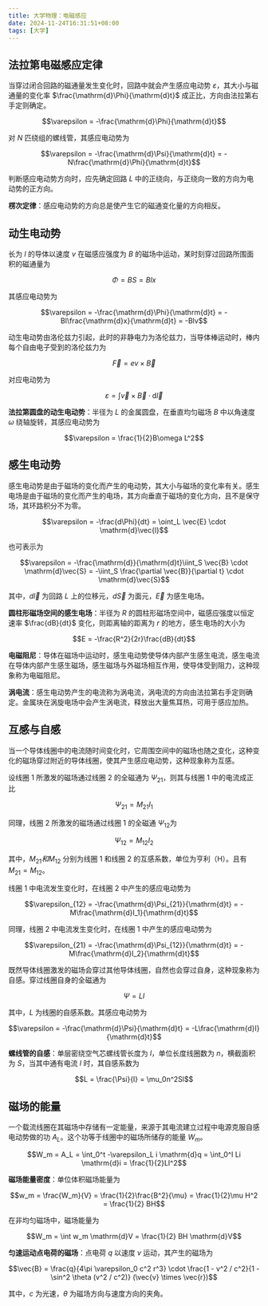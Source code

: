 ```yaml
---
title: 大学物理：电磁感应
date: 2024-11-24T16:31:51+08:00
tags: [大学]
---
```


## 法拉第电磁感应定律

当穿过闭合回路的磁通量发生变化时，回路中就会产生感应电动势 $\varepsilon$，其大小与磁通量的变化率 $\frac{\mathrm{d}\Phi}{\mathrm{d}t}$ 成正比，方向由法拉第右手定则确定。

$$\varepsilon = -\frac{\mathrm{d}\Phi}{\mathrm{d}t}$$

对 $N$ 匹绕组的螺线管，其感应电动势为

$$\varepsilon = -\frac{\mathrm{d}\Psi}{\mathrm{d}t} = -N\frac{\mathrm{d}\Phi}{\mathrm{d}t}$$

判断感应电动势方向时，应先确定回路 $L$ 中的正绕向，与正绕向一致的方向为电动势的正方向。

**楞次定律**：感应电动势的方向总是使产生它的磁通变化量的方向相反。

## 动生电动势

长为 $l$ 的导体以速度 $v$ 在磁感应强度为 $B$ 的磁场中运动，某时刻穿过回路所围面积的磁通量为

$$\Phi = BS = Blx$$

其感应电动势为

$$\varepsilon = -\frac{\mathrm{d}\Phi}{\mathrm{d}t} = -Bl\frac{\mathrm{d}x}{\mathrm{d}t} = -Blv$$

动生电动势由洛伦兹力引起，此时的非静电力为洛伦兹力，当导体棒运动时，棒内每个自由电子受到的洛伦兹力为

$$\vec{F} = ev\times \vec{B}$$

对应电动势为

$$\varepsilon = \int \vec{v} \times \vec{B} \cdot \mathrm{d}\vec{l}$$

**法拉第圆盘的动生电动势**：半径为 $L$ 的金属圆盘，在垂直均匀磁场 $B$ 中以角速度 $\omega$ 绕轴旋转，其感应电动势为

$$\varepsilon = \frac{1}{2}B\omega L^2$$

## 感生电动势

感生电动势是由于磁场的变化而产生的电动势，其大小与磁场的变化率有关。感生电场是由于磁场的变化而产生的电场，其方向垂直于磁场的变化方向，且不是保守场，其环路积分不为零。

$$\varepsilon = -\frac{d\Phi}{dt} = \oint_L \vec{E} \cdot \mathrm{d}\vec{l}$$

也可表示为

$$\varepsilon = -\frac{\mathrm{d}}{\mathrm{d}t}\iint_S \vec{B} \cdot \mathrm{d}\vec{S} = -\iint_S \frac{\partial \vec{B}}{\partial t} \cdot \mathrm{d}\vec{S}$$

其中，$d\vec{l}$ 为回路 $L$ 上的位移元，$d\vec{S}$ 为面元，$\vec{E}$ 为感生电场。

**圆柱形磁场空间的感生电场**：半径为 $R$ 的圆柱形磁场空间中，磁感应强度以恒定速率 $\frac{dB}{dt}$ 变化，则距离轴的距离为 $r$ 的地方，感生电场的大小为

$$E = -\frac{R^2}{2r}\frac{dB}{dt}$$

**电磁阻尼**：导体在磁场中运动时，感生电动势使导体内部产生感生电流，感生电流在导体内部产生感生磁场，感生磁场与外磁场相互作用，使导体受到阻力，这种现象称为电磁阻尼。

**涡电流**：感生电动势产生的电流称为涡电流，涡电流的方向由法拉第右手定则确定。金属块在涡旋电场中会产生涡电流，释放出大量焦耳热，可用于感应加热。

## 互感与自感

当一个导体线圈中的电流随时间变化时，它周围空间中的磁场也随之变化，这种变化的磁场穿过附近的导体线圈，使其产生感应电动势，这种现象称为互感。

设线圈 1 所激发的磁场通过线圈 2 的全磁通为 $\Psi_{21}$，则其与线圈 1 中的电流成正比

$$\Psi_{21} = M_{21}I_1$$

同理，线圈 2 所激发的磁场通过线圈 1 的全磁通 $\Psi_{12}$为

$$\Psi_{12} = M_{12}I_2$$

其中，$M_{21}和M_{12}$ 分别为线圈 1 和线圈 2 的互感系数，单位为亨利（H）。且有 $M_{21} = M_{12}$。

线圈 1 中电流发生变化时，在线圈 2 中产生的感应电动势为

$$\varepsilon_{12} = -\frac{\mathrm{d}\Psi_{21}}{\mathrm{d}t} = -M\frac{\mathrm{d}I_1}{\mathrm{d}t}$$

同理，线圈 2 中电流发生变化时，在线圈 1 中产生的感应电动势为

$$\varepsilon_{21} = -\frac{\mathrm{d}\Psi_{12}}{\mathrm{d}t} = -M\frac{\mathrm{d}I_2}{\mathrm{d}t}$$

既然导体线圈激发的磁场会穿过其他导体线圈，自然也会穿过自身，这种现象称为自感。穿过线圈自身的全磁通为

$$\Psi = LI$$

其中，$L$ 为线圈的自感系数。其感应电动势为

$$\varepsilon = -\frac{\mathrm{d}\Psi}{\mathrm{d}t} = -L\frac{\mathrm{d}I}{\mathrm{d}t}$$

**螺线管的自感**：单层密绕空气芯螺线管长度为 $l$，单位长度线圈数为 $n$，横截面积为 $S$，当其中通有电流 $I$ 时，其自感系数为

$$L = \frac{\Psi}{I} = \mu_0n^2Sl$$

## 磁场的能量

一个载流线圈在其磁场中存储有一定能量，来源于其电流建立过程中电源克服自感电动势做的功 $A_L$。这个功等于线圈中的磁场所储存的能量 $W_m$。

$$W_m = A_L = \int_0^t -\varepsilon_L i \mathrm{d}q = \int_0^I Li \mathrm{d}i = \frac{1}{2}LI^2$$

**磁场能量密度**：单位体积磁场能量为

$$w_m = \frac{W_m}{V} = \frac{1}{2}\frac{B^2}{\mu} = \frac{1}{2}\mu H^2 = \frac{1}{2} BH$$

在非均匀磁场中，磁场能量为

$$W_m = \int w_m \mathrm{d}V = \frac{1}{2} BH \mathrm{d}V$$

**匀速运动点电荷的磁场**：点电荷 $q$ 以速度 $v$ 运动，其产生的磁场为

$$\vec{B} = \frac{q}{4\pi \varepsilon_0 c^2 r^3} \cdot \frac{1 - v^2 / c^2}{1 - \sin^2 \theta (v^2 / c^2)} (\vec{v} \times \vec{r})$$

其中，$c$ 为光速，$\theta$ 为磁场方向与速度方向的夹角。
